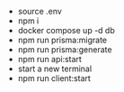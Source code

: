 - source .env
- npm i
- docker compose up -d db 
- npm run prisma:migrate
- npm run prisma:generate
- npm run api:start
- start a new terminal
- npm run client:start